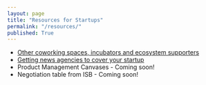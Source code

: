 ```yaml
---
layout: page
title: "Resources for Startups"
permalink: "/resources/"
published: True
---
```


- [Other coworking spaces, incubators and ecosystem supporters](https://docs.google.com/spreadsheets/d/1YtrUAWkUDrS2Mz6iyIq8IBJMGYqGDROfLLkGwfLxsuA/edit?usp=sharing)
- [Getting news agencies to cover your startup](https://blog.startup.jaaga.in/getting-news-agencies-to-cover-your-startup-ed654519a917)
- Product Management Canvases - Coming soon!
- Negotiation table from ISB - Coming soon!
